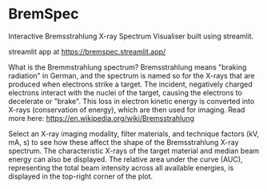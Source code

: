 # BremSpec
Interactive Bremsstrahlung X-ray Spectrum Visualiser built using streamlit.

streamlit app at https://bremspec.streamlit.app/

What is the Bremmstrahlung spectrum? Bremsstrahlung means "braking radiation" in German, and the spectrum is named so for the X-rays that are produced when electrons strike a target.
The incident, negatively charged electrons interact with the nuclei of the target, causing the electrons to decelerate or "brake". 
This loss in electron kinetic energy is converted into X-rays (conservation of energy), which are then used for imaging.
Read more here: https://en.wikipedia.org/wiki/Bremsstrahlung

Select an X-ray imaging modality, filter materials, and technique factors (kV, mA, s) to see how these affect the shape of the Bremsstrahlung X-ray spectrum.
The characteristic X-rays of the target material and median beam energy can also be displayed. 
The relative area under the curve (AUC), representing the total beam intensity across all available energies, is displayed in the top-right corner of the plot.
